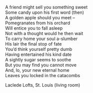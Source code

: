 A friend might sell you something sweet\
Some candy upon his first word (then)\
A golden apple should you meet –\
Pomegranates from his orchard\
Will entice you to fall asleep\
Not with a thought would he then wait\
To carry home your soul a-slumber\
His lair the final stop of fate\
You’d think yourself pretty dumb\
Having entertained his kind date\
A sightly sugar seems to soothe\
But you may find you cannot move\
And, lo, your new eternal home\
Leaves you locked in the catacombs


Laclede Lofts, St. Louis (living room)